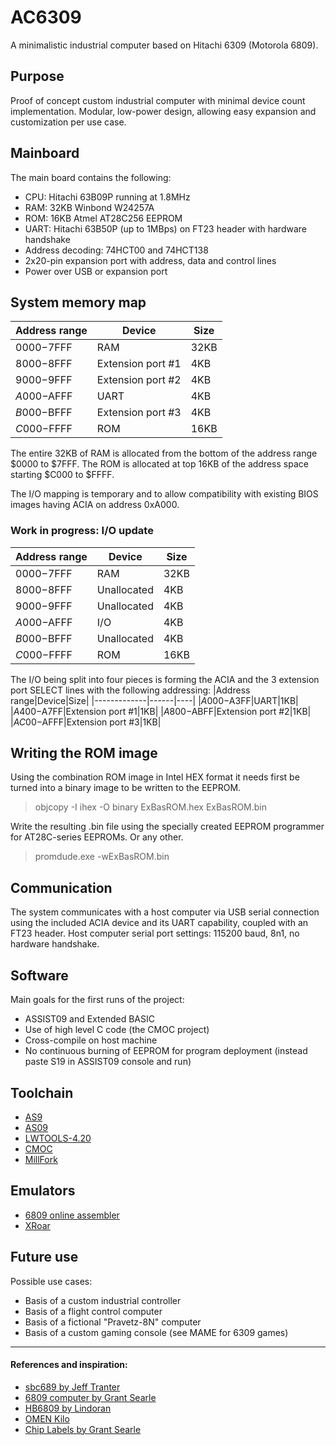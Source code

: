 # AC6309
A minimalistic industrial computer based on Hitachi 6309 (Motorola 6809).

## Purpose
Proof of concept custom industrial computer with minimal device count implementation. Modular, low-power design, allowing easy expansion and customization per use case.

## Mainboard
The main board contains the following:
* CPU: Hitachi 63B09P running at 1.8MHz 
* RAM: 32KB Winbond W24257A
* ROM: 16KB Atmel AT28C256 EEPROM
* UART: Hitachi 63B50P (up to 1MBps) on FT23 header with hardware handshake
* Address decoding: 74HCT00 and 74HCT138
* 2x20-pin expansion port with address, data and control lines
* Power over USB or expansion port

## System memory map
|Address range|Device|Size|
|-------------|------|----|
|$0000-$7FFF|RAM|32KB|
|$8000-$8FFF|Extension port #1|4KB|
|$9000-$9FFF|Extension port #2|4KB|
|$A000-$AFFF|UART|4KB|
|$B000-$BFFF|Extension port #3|4KB|
|$C000-$FFFF|ROM|16KB|

The entire 32KB of RAM is allocated from the bottom of the address range $0000 to $7FFF.
The ROM is allocated at top 16KB of the address space starting $C000 to $FFFF.

The I/O mapping is temporary and to allow compatibility with existing BIOS images having ACIA on address 0xA000. 

### Work in progress: I/O update
|Address range|Device|Size|
|-------------|------|----|
|$0000-$7FFF|RAM|32KB|
|$8000-$8FFF|Unallocated|4KB|
|$9000-$9FFF|Unallocated|4KB|
|$A000-$AFFF|I/O|4KB|
|$B000-$BFFF|Unallocated|4KB|
|$C000-$FFFF|ROM|16KB|

The I/O being split into four pieces is forming the ACIA and the 3 extension port SELECT lines with the following addressing:
|Address range|Device|Size|
|-------------|------|----|
|$A000-$A3FF|UART|1KB|
|$A400-$A7FF|Extension port #1|1KB|
|$A800-$ABFF|Extension port #2|1KB|
|$AC00-$AFFF|Extension port #3|1KB|

## Writing the ROM image
Using the combination ROM image in Intel HEX format it needs first be turned into a binary image to be written to the EEPROM.
> objcopy -I ihex -O binary ExBasROM.hex ExBasROM.bin

Write the resulting .bin file using the specially created EEPROM programmer for AT28C-series EEPROMs. Or any other.
> promdude.exe -wExBasROM.bin

## Communication
The system communicates with a host computer via USB serial connection using the included ACIA device and its UART capability, coupled with an FT23 header. Host computer serial port settings: 115200 baud, 8n1, no hardware handshake.

## Software
Main goals for the first runs of the project:
- ASSIST09 and Extended BASIC
- Use of high level C code (the CMOC project)
- Cross-compile on host machine
- No continuous burning of EEPROM for program deployment (instead paste S19 in ASSIST09 console and run)



## Toolchain
* [AS9](http://home.hccnet.nl/a.w.m.van.der.horst/m6809.html)
* [AS09](https://gitlab.com/dfffffff/as09)
* [LWTOOLS-4.20](http://www.lwtools.ca/)
* [CMOC](http://perso.b2b2c.ca/~sarrazip/dev/cmoc.html)
* [MillFork](https://github.com/KarolS/millfork)

## Emulators
* [6809 online assembler](http://6809.uk/)
* [XRoar](https://www.6809.org.uk/xroar/online/)


## Future use
Possible use cases:
* Basis of a custom industrial controller
* Basis of a flight control computer
* Basis of a fictional "Pravetz-8N" computer
* Basis of a custom gaming console (see MAME for 6309 games)


- - - 

#### References and inspiration:
* [sbc689 by Jeff Tranter](https://github.com/jefftranter/6809)
* [6809 computer by Grant Searle](http://searle.x10host.com/6809/Simple6809.html)
* [HB6809 by Lindoran](https://github.com/lindoran/HB6809)
* [OMEN Kilo](https://github.com/omenmicro/kilo)
* [Chip Labels by Grant Searle](http://searle.x10host.com/labels/ChipLabels.pdf)